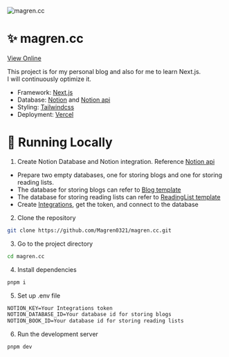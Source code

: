 ![magren.cc](https://socialify.git.ci/Magren0321/magren.cc/image?font=Inter&forks=1&issues=1&logo=https%3A%2F%2Fmagren.cc%2F_next%2Fimage%3Furl%3D%252Favatar.png%26w%3D256%26q%3D75&name=1&pattern=Circuit%20Board&pulls=1&stargazers=1&theme=Light)

# ✨ magren.cc
<a href="https://magren.cc" target="blank">View Online</a>

This project is for my personal blog and also for me to learn Next.js.  
I will continuously optimize it.

- Framework: [Next.js](https://nextjs.org/)
- Database: [Notion](https://www.notion.so/) and [Notion api](https://developers.notion.com/reference/intro)
- Styling: [Tailwindcss](https://tailwindcss.com)
- Deployment: [Vercel](https://vercel.com)

# 🎈 Running Locally
1. Create Notion Database and Notion integration. Reference [Notion api](https://developers.notion.com/docs/getting-started)

- Prepare two empty databases, one for storing blogs and one for storing reading lists.
- The database for storing blogs can refer to [Blog template](https://concrete-lightning-e25.notion.site/84fa36df17354ab98d687d616674572c?v=e4cc0da59fc84b318deffc21f0c9b4ba)
- The database for storing reading lists can refer to [ReadingList template](https://concrete-lightning-e25.notion.site/486c34163d7d432ca3aea8ac8403a5d2?v=3d7c0b72071f4ad1a4a3bcac3c91ea18)
- Create [Integrations](https://www.notion.so/my-integrations), get the token, and connect to the database

2. Clone the repository

```sh
git clone https://github.com/Magren0321/magren.cc.git
```

3.  Go to the project directory

```sh
cd magren.cc
```

4. Install dependencies

```sh
pnpm i
```

5. Set up .env file

```txt
NOTION_KEY=Your Integrations token
NOTION_DATABASE_ID=Your database id for storing blogs
NOTION_BOOK_ID=Your database id for storing reading lists
```

6. Run the development server

```sh
pnpm dev
```
